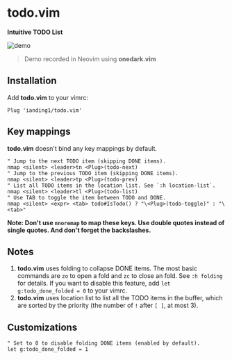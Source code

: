 # todo.vim

**Intuitive TODO List**

![demo](https://media.giphy.com/media/IbljaP6uzQrepwvMhw/giphy.gif) 

> Demo recorded in Neovim using **onedark.vim**

## Installation

Add **todo.vim** to your vimrc:

```
Plug 'ianding1/todo.vim'
```

## Key mappings

**todo.vim** doesn't bind any key mappings by default.

```vim
" Jump to the next TODO item (skipping DONE items).
nmap <silent> <leader>tn <Plug>(todo-next)
" Jump to the previous TODO item (skipping DONE items).
nmap <silent> <leader>tp <Plug>(todo-prev)
" List all TODO items in the location list. See `:h location-list`.
nmap <silent> <leader>tl <Plug>(todo-list)
" Use TAB to toggle the item between TODO and DONE.
nmap <silent> <expr> <tab> todo#IsTodo() ? "\<Plug>(todo-toggle)" : "\<tab>"
```

**Note: Don't use `nnoremap` to map these keys. Use double quotes instead of single quotes. And don't forget the backslashes.**

## Notes

1. **todo.vim** uses folding to collapse DONE items. The most basic commands are `zo` to open a fold and `zc` to close an fold. See `:h folding` for details. If you want to disable this feature, add `let g:todo_done_folded = 0` to your vimrc.
2. **todo.vim** uses location list to list all the TODO items in the buffer, which are sorted by the priority (the number of `!` after `[ ]`, at most 3).

## Customizations

```vim
" Set to 0 to disable folding DONE items (enabled by default).
let g:todo_done_folded = 1
```
